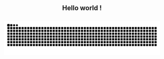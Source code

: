 <h2 align='center'>Hello world !<h2>

<img src="https://raw.githubusercontent.com/thuan2172001/thuan2172001/output/snake.svg" alt="Snake animation" />
